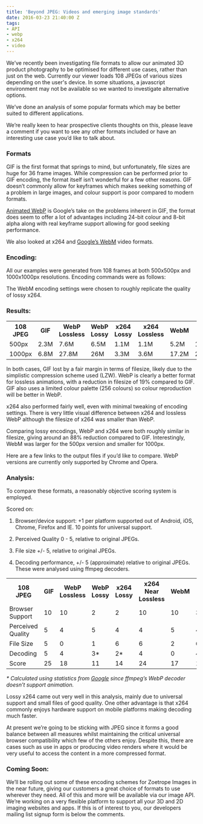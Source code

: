 ```yaml
---
title: 'Beyond JPEG: Videos and emerging image standards'
date: 2016-03-23 21:40:00 Z
tags:
- API
- webp
- x264
- video
---
```


We’ve recently been investigating file formats to allow our animated 3D product photography to be optimised for different use cases, rather than just on the web. Currently our viewer loads 108 JPEGs of various sizes depending on the user's device. In some situations, a javascript environment may not be available so we wanted to investigate alternative options.

We’ve done an analysis of some popular formats which may be better suited to different applications.

We’re really keen to hear prospective clients thoughts on this, please leave a comment if you want to see any other formats included or have an interesting use case you’d like to talk about.

### Formats

GIF is the first format that springs to mind, but unfortunately, file sizes are huge for 36 frame images. While compression can be performed prior to GIF encoding, the format itself isn’t wonderful for a few other reasons. GIF doesn’t commonly allow for keyframes which makes seeking something of a problem in large images, and colour support is poor compared to modern formats.

[Animated WebP](https://developers.google.com/speed/webp/) is Google’s take on the problems inherent in GIF, the format does seem to offer a lot of advantages including 24-bit colour and 8-bit alpha along with real keyframe support allowing for good seeking performance.

We also looked at x264 and [Google’s WebM](http://www.webmproject.org/) video formats.

### Encoding:

All our examples were generated from 108 frames at both 500x500px and 1000x1000px resolutions. Encoding commands were as follows:

The WebM encoding settings were chosen to roughly replicate the quality of lossy x264.

### Results:

<table class="table table-rounded table-striped">

<tbody>

<tr>

<th>108 JPEG</th>

<th>GIF</th>

<th>WebP Lossless</th>

<th>WebP Lossy</th>

<th>x264 Lossy</th>

<th>x264 Lossless</th>

<th>WebM</th>

</tr>

<tr>

<td>500px</td>

<td>2.3M</td>

<td>7.6M</td>

<td>6.5M</td>

<td>1.1M</td>

<td>1.1M</td>

<td>5.2M</td>

<td>1.4M</td>

</tr>

<tr>

<td>1000px</td>

<td>6.8M</td>

<td>27.8M</td>

<td>26M</td>

<td>3.3M</td>

<td>3.6M</td>

<td>17.2M</td>

<td>2.4M</td>

</tr>

</tbody>

</table>

In both cases, GIF lost by a fair margin in terms of filesize, likely due to the simplistic compression scheme used (LZW). WebP is clearly a better format for lossless animations, with a reduction in filesize of 19% compared to GIF. GIF also uses a limited colour palette (256 colours) so colour reproduction will be better in WebP.

x264 also performed fairly well, even with minimal tweaking of encoding settings. There is very little visual difference between x264 and lossless WebP although the filesize of x264 was smaller than WebP.

Comparing lossy encodings, WebP and x264 were both roughly similar in filesize, giving around an 88% reduction compared to GIF. Interestingly, WebM was larger for the 500px version and smaller for 1000px.

Here are a few links to the output files if you’d like to compare. WebP versions are currently only supported by Chrome and Opera.

### Analysis:

To compare these formats, a reasonably objective scoring system is employed.

Scored on:

1.  Browser/device support: +1 per platform supported out of Android, iOS, Chrome, Firefox and IE. 10 points for universal support.

2.  Perceived Quality 0 - 5, relative to original JPEGs.

3.  File size +/- 5, relative to original JPEGs.

4.  Decoding performance, +/- 5 (approximate) relative to original JPEGs. These were analysed using ffmpeg decoders.

<table class="table table-rounded table-striped">

<tbody>

<tr>

<th>108 JPEG</th>

<th>GIF</th>

<th>WebP Lossless</th>

<th>WebP Lossy</th>

<th>x264 Lossy</th>

<th>x264 Near Lossless</th>

<th>WebM</th>

</tr>

<tr>

<td>Browser Support</td>

<td>10</td>

<td>10</td>

<td>2</td>

<td>2</td>

<td>10</td>

<td>10</td>

<td>3</td>

</tr>

<tr>

<td>Perceived Quality</td>

<td>5</td>

<td>4</td>

<td>5</td>

<td>4</td>

<td>4</td>

<td>5</td>

<td>4</td>

</tr>

<tr>

<td>File Size</td>

<td>5</td>

<td>0</td>

<td>1</td>

<td>6</td>

<td>6</td>

<td>2</td>

<td>6</td>

</tr>

<tr>

<td>Decoding</td>

<td>5</td>

<td>4</td>

<td>3*</td>

<td>2*</td>

<td>4</td>

<td>0</td>

<td>4</td>

</tr>

<tr>

<td>Score</td>

<td>25</td>

<td>18</td>

<td>11</td>

<td>14</td>

<td>24</td>

<td>17</td>

<td>17</td>

</tr>

</tbody>

</table>

_* Calculated using statistics from [Google](https://developers.google.com/speed/webp/faq#why_should_i_use_animated_webp) since ffmpeg’s WebP decoder doesn’t support animation._

Lossy x264 came out very well in this analysis, mainly due to universal support and small files of good quality. One other advantage is that x264 commonly enjoys hardware support on mobile platforms making decoding much faster.

At present we’re going to be sticking with JPEG since it forms a good balance between all measures whilst maintaining the critical universal browser compatibility which few of the others enjoy. Despite this, there are cases such as use in apps or producing video renders where it would be very useful to access the content in a more compressed format.

### Coming Soon:

We’ll be rolling out some of these encoding schemes for Zoetrope Images in the near future, giving our customers a great choice of formats to use wherever they need. All of this and more will be available via our image API. We’re working on a very flexible platform to support all your 3D and 2D imaging websites and apps. If this is of interest to you, our developers mailing list signup form is below the comments.
